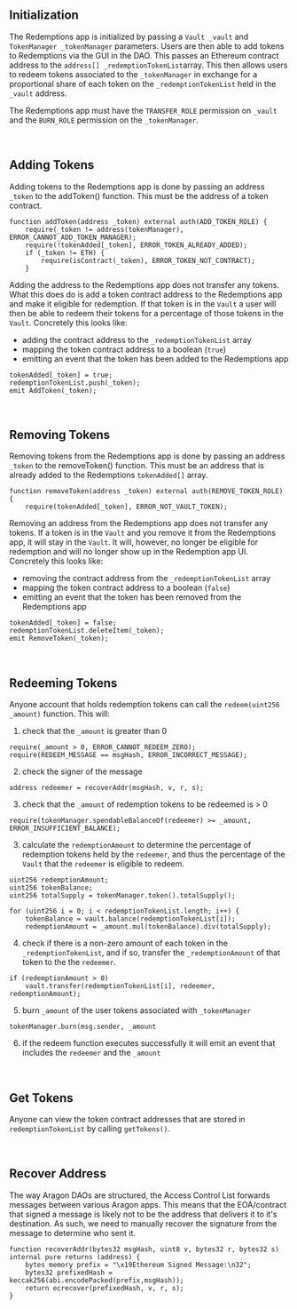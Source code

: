 <br />

## Initialization

The Redemptions app is initialized by passing a `Vault _vault` and `TokenManager _tokenManager` parameters. Users are then able to add tokens to Redemptions via the GUI in the DAO. This passes an Ethereum contract address to the `address[] _redemptionTokenList`array. This then allows users to redeem tokens associated to the `_tokenManager` in exchange for a proportional share of each token on the `_redemptionTokenList` held in the `_vault` address.

The Redemptions app must have the `TRANSFER_ROLE` permission on `_vault` and the `BURN_ROLE` permission on the `_tokenManager`.

<br />

## Adding Tokens

Adding tokens to the Redemptions app is done by passing an address `_token` to the addToken() function. This must be the address of a token contract.
```
function addToken(address _token) external auth(ADD_TOKEN_ROLE) {
	require(_token != address(tokenManager), ERROR_CANNOT_ADD_TOKEN_MANAGER);
	require(!tokenAdded[_token], ERROR_TOKEN_ALREADY_ADDED);
	if (_token != ETH) {
		require(isContract(_token), ERROR_TOKEN_NOT_CONTRACT);
	}
```

Adding the address to the Redemptions app does not transfer any tokens. What this does do is add a token contract address to the Redemptions app and make it eligible for redemption. If that token is in the `Vault` a user will then be able to redeem their tokens for a percentage of those tokens in the `Vault`. Concretely this looks like:
- adding the contract address to the `_redemptionTokenList` array
- mapping the token contract address to a boolean (`true`)
- emitting an event that the token has been added to the Redemptions app
```
tokenAdded[_token] = true;
redemptionTokenList.push(_token);
emit AddToken(_token);
```

<br />

## Removing Tokens

Removing tokens from the Redemptions app is done by passing an address `_token` to the removeToken() function. This must be an address that is already added to the Redemptions `tokenAdded[]` array.
```
function removeToken(address _token) external auth(REMOVE_TOKEN_ROLE) {
	require(tokenAdded[_token], ERROR_NOT_VAULT_TOKEN);
```

Removing an address from the Redemptions app does not transfer any tokens. If a token is in the `Vault` and you remove it from the Redemptions app, it will stay in the `Vault`. It will, however, no longer be eligible for redemption and will no longer show up in the Redemption app UI. Concretely this looks like:
- removing the contract address from the `_redemptionTokenList` array
- mapping the token contract address to a boolean (`false`)
- emitting an event that the token has been removed from the Redemptions app
```
tokenAdded[_token] = false;
redemptionTokenList.deleteItem(_token);
emit RemoveToken(_token);
```

<br />

## Redeeming Tokens

Anyone account that holds redemption tokens can call the `redeem(uint256 _amount)` function. This will:

1. check that the `_amount` is greater than 0
```
require(_amount > 0, ERROR_CANNOT_REDEEM_ZERO);
require(REDEEM_MESSAGE == msgHash, ERROR_INCORRECT_MESSAGE);
```

2. check the signer of the message
```
address redeemer = recoverAddr(msgHash, v, r, s);
```

3. check that the `_amount` of redemption tokens to be redeemed is > 0
```
require(tokenManager.spendableBalanceOf(redeemer) >= _amount, ERROR_INSUFFICIENT_BALANCE);
```

3. calculate the `redemptionAmount` to determine the percentage of redemption tokens held by the `redeemer`, and thus the percentage of the `Vault` that the `redeemer` is eligible to redeem.
```
uint256 redemptionAmount;
uint256 tokenBalance;
uint256 totalSupply = tokenManager.token().totalSupply();

for (uint256 i = 0; i < redemptionTokenList.length; i++) {
	tokenBalance = vault.balance(redemptionTokenList[i]);
	redemptionAmount = _amount.mul(tokenBalance).div(totalSupply);
```

4. check if there is a non-zero amount of each token in the `_redemptionTokenList`, and if so, transfer the `_redemptionAmount` of that token to the the `redeemer`.
```
if (redemptionAmount > 0)
	vault.transfer(redemptionTokenList[i], redeemer, redemptionAmount);
```

5. burn `_amount` of the user tokens associated with `_tokenManager`
```
tokenManager.burn(msg.sender, _amount
```

6. if the redeem function executes successfully it will emit an event that includes the `redeemer` and the `_amount`

<br />

## Get Tokens

Anyone can view the token contract addresses that are stored in `redemptionTokenList` by calling `getTokens()`.

<br />

## Recover Address

The way Aragon DAOs are structured, the Access Control List forwards messages between various Aragon apps. This means that the EOA/contract that signed a message is likely not to be the address that delivers it to it's destination. As such, we need to manually recover the signature from the message to determine who sent it.

```
function recoverAddr(bytes32 msgHash, uint8 v, bytes32 r, bytes32 s) internal pure returns (address) {
	bytes memory prefix = "\x19Ethereum Signed Message:\n32";
	bytes32 prefixedHash = keccak256(abi.encodePacked(prefix,msgHash));
	return ecrecover(prefixedHash, v, r, s);
}
```

<br />
